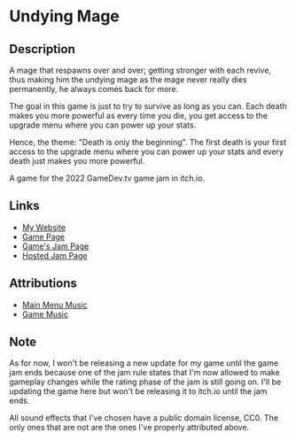 # Undying Mage

## Description

A mage that respawns over and over; getting stronger with each revive, thus making him the undying mage as the mage never really dies permanently, he always comes back for more.

The goal in this game is just to try to survive as long as you can. Each death makes you more powerful as every time you die, you get access to the upgrade menu where you can power up your stats.

Hence, the theme: "Death is only the beginning". The first death is your first access to the upgrade
menu where you can power up your stats and every death just makes you more powerful.

A game for the 2022 GameDev.tv game jam in itch.io.

## Links

- [My Website](https://dragunwf.herokuapp.com)
- [Game Page](https://dragonwf.itch.io/undying-mage)
- [Game's Jam Page](https://itch.io/jam/gamedevtv-jam-2022/rate/1546432)
- [Hosted Jam Page](https://itch.io/jam/gamedevtv-jam-2022)

## Attributions

- [Main Menu Music](https://opengameart.org/content/emotional-mood-piece)
- [Game Music](https://opengameart.org/content/a-journey-awaits)

## Note

As for now, I won't be releasing a new update for my game until the game jam ends because one of the jam
rule states that I'm now allowed to make gameplay changes while the rating phase of the jam is still
going on. I'll be updating the game here but won't be releasing it to itch.io until the jam ends.

All sound effects that I've chosen have a public domain license, CC0. The only ones that are not are the
ones I've properly attributed above.
